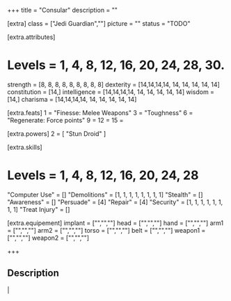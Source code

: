 +++
title       = "Consular"
description = ""

[extra]
class       = ["Jedi Guardian",""]
picture     = ""
status      = "TODO"

  [extra.attributes]
  # Levels     =  1, 4, 8, 12, 16, 20, 24, 28, 30.
  strength     = [8, 8, 8, 8,  8,  8,  8,  8,  8]
  dexterity    = [14,14,14,14, 14, 14, 14, 14, 14]
  constitution = [14,]
  intelligence = [14,14,14,14, 14, 14, 14, 14, 14]
  wisdom       = [14,]
  charisma     = [14,14,14,14, 14, 14, 14, 14, 14]

  [extra.feats]
  1  = "Finesse: Melee Weapons"
  3  = "Toughness"
  6  = "Regenerate: Force points"
  9  =
  12 =
  15 =

  [extra.powers]
  2  = [ "Stun Droid" ]

  [extra.skills]
  # Levels        =  1, 4, 8, 12, 16, 20, 24, 28
  "Computer Use"  = []
  "Demolitions"   = [1, 1, 1, 1,  1,  1,  1,  1]
  "Stealth"       = []
  "Awareness"     = []
  "Persuade"      = [4]
  "Repair"        = [4]
  "Security"      = [1, 1, 1, 1,  1,  1,  1,  1]
  "Treat Injury"  = []

  [extra.equipement]
  implant   = ["","",""]
  head      = ["","",""]
  hand      = ["","",""]
  arm1      = ["","",""]
  arm2      = ["","",""]
  torso     = ["","",""]
  belt      = ["","",""]
  weapon1   = ["","",""]
  weapon2   = ["","",""]

+++

<h2 class="title">Description</h2>

<div class="block">
  |
</div>